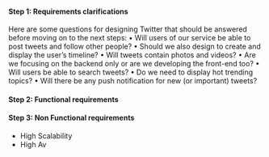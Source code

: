 
#### Step 1: Requirements clarifications
Here are some questions for designing Twitter that should be answered before moving on to the next steps:
• Will users of our service be able to post tweets and follow other people?
• Should we also design to create and display the user’s timeline?
• Will tweets contain photos and videos?
• Are we focusing on the backend only or are we developing the front-end too?
• Will users be able to search tweets?
• Do we need to display hot trending topics?
• Will there be any push notification for new (or important) tweets?
#### Step 2: Functional requirements
#### Step 3: Non Functional requirements
- High Scalability
- High Av
<!--stackedit_data:
eyJoaXN0b3J5IjpbLTUxMTE2NTUyNywxNzU3ODIxOTQxXX0=
-->